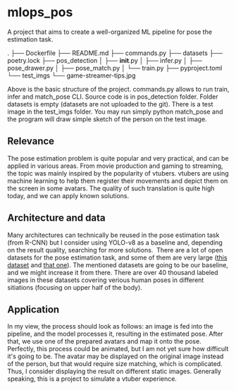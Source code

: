 # mlops_pos
A project that aims to create a well-organized ML pipeline for pose the estimation task.

.
├── Dockerfile
├── README.md
├── commands.py
├── datasets
├── poetry.lock
├── pos_detection
│   ├── __init__.py
│   ├── infer.py
│   ├── pose_drawer.py
│   ├── pose_match.py
│   └── train.py
├── pyproject.toml
└── test_imgs
    └── game-streamer-tips.jpg

Above is the basic structure of the project. commands.py allows to run train, infer and match_pose CLI. Source code is in pos_detection folder. Folder datasets is empty (datasets are not uploaded to the git). There is a test image in the test_imgs folder. You may run simply python match_pose and the program will draw simple sketch of the person on the test image.

## Relevance
The pose estimation problem is quite popular and very practical, and can be applied in various areas. From movie production and gaming to streaming, the topic was mainly inspired by the popularity of vtubers. vtubers are using machine learning to help them register their movements and depict them on the screen in some avatars. The quality of such translation is quite high today, and we can apply known solutions.

## Architecture and data
Many architectures can technically be reused in the pose estimation task (from R-CNN) but I consider using YOLO-v8 as a baseline and, depending on the result quality, searching for more solutions. 
There are a lot of open datasets for the pose estimation task, and some of them are very large ([this dataset](https://academictorrents.com/details/34f2197d360ac8453b33f50d09e452d504d30cbb) and [that one](http://human-pose.mpi-inf.mpg.de/#overview)). The mentioned datasets are going to be our baseline, and we might increase it from there. There are over 40 thousand labeled images in these datasets covering verious human poses in different sitiations (focusing on upper half of the body).

## Application
In my view, the process should look as follows: an image is fed into the pipeline, and the model processes it, resulting in the estimated pose. After that, we use one of the prepared avatars and map it onto the pose. Perfectly, this process could be animated, but I am not yet sure how difficult it's going to be. The avatar may be displayed on the original image instead of the person, but that would require size matching, which is complicated. Thus, I consider displaying the result on different static images. Generally speaking, this is a project to simulate a vtuber experience.
